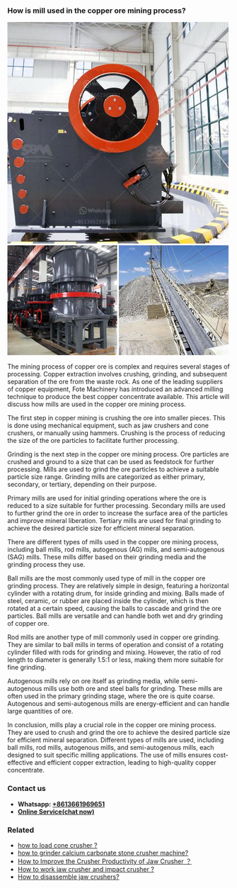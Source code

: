 <h3>How is mill used in the copper ore mining process?</h3><img src='1701744998.jpg' alt=''><p>The mining process of copper ore is complex and requires several stages of processing. Copper extraction involves crushing, grinding, and subsequent separation of the ore from the waste rock. As one of the leading suppliers of copper equipment, Fote Machinery has introduced an advanced milling technique to produce the best copper concentrate available. This article will discuss how mills are used in the copper ore mining process.</p><p>The first step in copper mining is crushing the ore into smaller pieces. This is done using mechanical equipment, such as jaw crushers and cone crushers, or manually using hammers. Crushing is the process of reducing the size of the ore particles to facilitate further processing.</p><p>Grinding is the next step in the copper ore mining process. Ore particles are crushed and ground to a size that can be used as feedstock for further processing. Mills are used to grind the ore particles to achieve a suitable particle size range. Grinding mills are categorized as either primary, secondary, or tertiary, depending on their purpose.</p><p>Primary mills are used for initial grinding operations where the ore is reduced to a size suitable for further processing. Secondary mills are used to further grind the ore in order to increase the surface area of the particles and improve mineral liberation. Tertiary mills are used for final grinding to achieve the desired particle size for efficient mineral separation.</p><p>There are different types of mills used in the copper ore mining process, including ball mills, rod mills, autogenous (AG) mills, and semi-autogenous (SAG) mills. These mills differ based on their grinding media and the grinding process they use.</p><p>Ball mills are the most commonly used type of mill in the copper ore grinding process. They are relatively simple in design, featuring a horizontal cylinder with a rotating drum, for inside grinding and mixing. Balls made of steel, ceramic, or rubber are placed inside the cylinder, which is then rotated at a certain speed, causing the balls to cascade and grind the ore particles. Ball mills are versatile and can handle both wet and dry grinding of copper ore.</p><p>Rod mills are another type of mill commonly used in copper ore grinding. They are similar to ball mills in terms of operation and consist of a rotating cylinder filled with rods for grinding and mixing. However, the ratio of rod length to diameter is generally 1.5:1 or less, making them more suitable for fine grinding.</p><p>Autogenous mills rely on ore itself as grinding media, while semi-autogenous mills use both ore and steel balls for grinding. These mills are often used in the primary grinding stage, where the ore is quite coarse. Autogenous and semi-autogenous mills are energy-efficient and can handle large quantities of ore.</p><p>In conclusion, mills play a crucial role in the copper ore mining process. They are used to crush and grind the ore to achieve the desired particle size for efficient mineral separation. Different types of mills are used, including ball mills, rod mills, autogenous mills, and semi-autogenous mills, each designed to suit specific milling applications. The use of mills ensures cost-effective and efficient copper extraction, leading to high-quality copper concentrate.</p><h3>Contact us</h3><ul><li><strong>Whatsapp:&nbsp;<a href="https://wa.me/8613661969651">+8613661969651</a></strong></li><li><a href="https://swt.shibang-china.com/?git&amp;zhl&amp;How is mill used in the copper ore mining process"><strong>Online Service(chat now)</strong></a></li></ul><h3>Related</h3><ul><li><a href='how to load cone crusher .md'>how to load cone crusher ?</a></li><li><a href='how to grinder calcium carbonate stone crusher machine.md'>how to grinder calcium carbonate stone crusher machine?</a></li><li><a href='How to Improve the Crusher Productivity of Jaw Crusher ？.md'>How to Improve the Crusher Productivity of Jaw Crusher ？</a></li><li><a href='How to work jaw crusher and impact crusher .md'>How to work jaw crusher and impact crusher ?</a></li><li><a href='How to disassemble jaw crushers.md'>How to disassemble jaw crushers?</a></li></ul>